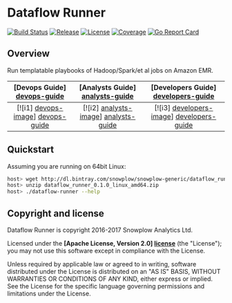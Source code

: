 # Dataflow Runner

[![Build Status][travis-image]][travis] [![Release][release-image]][releases] [![License][license-image]][license] [![Coverage][coveralls-image]][coveralls] [![Go Report Card][go-report-image]][go-report]

## Overview

Run templatable playbooks of Hadoop/Spark/et al jobs on Amazon EMR.

|  **[Devops Guide] [devops-guide]**     | **[Analysts Guide] [analysts-guide]**     | **[Developers Guide] [developers-guide]**     |
|:--------------------------------------:|:-----------------------------------------:|:---------------------------------------------:|
|  [![i1] [devops-image]] [devops-guide] | [![i2] [analysts-image]] [analysts-guide] | [![i3] [developers-image]] [developers-guide] |

## Quickstart

Assuming you are running on 64bit Linux:

```bash
host> wget http://dl.bintray.com/snowplow/snowplow-generic/dataflow_runner_0.1.0_linux_amd64.zip
host> unzip dataflow_runner_0.1.0_linux_amd64.zip
host> ./dataflow-runner --help
```

## Copyright and license

Dataflow Runner is copyright 2016-2017 Snowplow Analytics Ltd.

Licensed under the **[Apache License, Version 2.0] [license]** (the "License");
you may not use this software except in compliance with the License.

Unless required by applicable law or agreed to in writing, software
distributed under the License is distributed on an "AS IS" BASIS,
WITHOUT WARRANTIES OR CONDITIONS OF ANY KIND, either express or implied.
See the License for the specific language governing permissions and
limitations under the License.

[travis]: https://travis-ci.org/snowplow/dataflow-runner
[travis-image]: https://travis-ci.org/snowplow/dataflow-runner.png?branch=master

[release-image]: http://img.shields.io/badge/release-0.1.0-6ad7e5.svg?style=flat
[releases]: https://github.com/snowplow/dataflow-runner/releases

[license-image]: http://img.shields.io/badge/license-Apache--2-blue.svg?style=flat
[license]: http://www.apache.org/licenses/LICENSE-2.0

[coveralls-image]: https://coveralls.io/repos/github/snowplow/dataflow-runner/badge.svg
[coveralls]: https://coveralls.io/github/snowplow/dataflow-runner

[go-report-image]: https://goreportcard.com/badge/github.com/snowplow/dataflow-runner
[go-report]: https://goreportcard.com/report/github.com/snowplow/dataflow-runner

[analysts-guide]: https://github.com/snowplow/dataflow-runner/wiki/Guide-for-analysts
[developers-guide]: https://github.com/snowplow/dataflow-runner/wiki/Guide-for-developers
[devops-guide]: https://github.com/snowplow/dataflow-runner/wiki/Guide-for-devops

[devops-image]:  http://sauna-github-static.s3-website-us-east-1.amazonaws.com/devops.svg
[analysts-image]: http://sauna-github-static.s3-website-us-east-1.amazonaws.com/analyst.svg
[developers-image]:  http://sauna-github-static.s3-website-us-east-1.amazonaws.com/developer.svg
